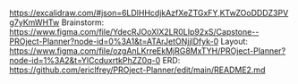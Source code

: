 https://excalidraw.com/#json=6LDlHHcdjkAzfXeZTGxFY,KTwZOoDDDZ3PVg7yKmWHTw
Brainstorm:
https://www.figma.com/file/YdecRJOoXlX2LR0LIp92xS/Capstone--PROject-Planner?node-id=0%3A1&t=ATArJetONjjlDfyk-0
Layout:
https://www.figma.com/file/ozgAnLKrreEkMjRG8MxTYH/PROject-Planner?node-id=1%3A2&t=YlCcduxrtkPhZZ0q-0
ERD:
https://github.com/ericlfrey/PROject-Planner/edit/main/README2.md
